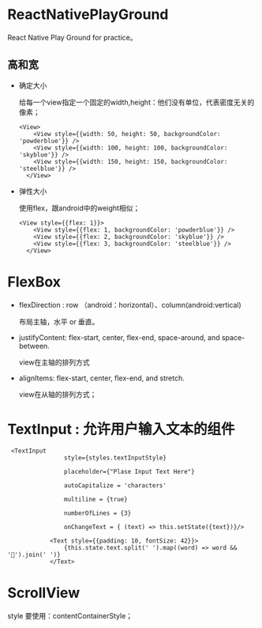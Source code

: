 # ReactNativePlayGround
React Native Play Ground for practice。

## 高和宽

* 确定大小 

	给每一个view指定一个固定的width,height：他们没有单位，代表密度无关的像素；
	
	```
	<View>
        <View style={{width: 50, height: 50, backgroundColor: 'powderblue'}} />
        <View style={{width: 100, height: 100, backgroundColor: 'skyblue'}} />
        <View style={{width: 150, height: 150, backgroundColor: 'steelblue'}} />
      </View>
	```
* 弹性大小

	使用flex，跟android中的weight相似；
	
	```
	<View style={{flex: 1}}>
        <View style={{flex: 1, backgroundColor: 'powderblue'}} />
        <View style={{flex: 2, backgroundColor: 'skyblue'}} />
        <View style={{flex: 3, backgroundColor: 'steelblue'}} />
      </View>
	```

# FlexBox

* flexDirection : row （android：horizontal）、column(android:vertical)

	布局主轴，水平 or 垂直。
	
* justifyContent: flex-start, center, flex-end, space-around, and space-between.

  view在主轴的排列方式
  
* alignItems: flex-start, center, flex-end, and stretch.

  view在从轴的排列方式；
  
# TextInput : 允许用户输入文本的组件

```
 <TextInput
                style={styles.textInputStyle}

                placeholder={"Plase Input Text Here"}

                autoCapitalize = 'characters'

                multiline = {true}

                numberOfLines = {3}

                onChangeText = { (text) => this.setState({text})}/>

            <Text style={{padding: 10, fontSize: 42}}>
                {this.state.text.split(' ').map((word) => word && '🍕').join(' ')}
            </Text>
```

# ScrollView

style 要使用：contentContainerStyle；


  


